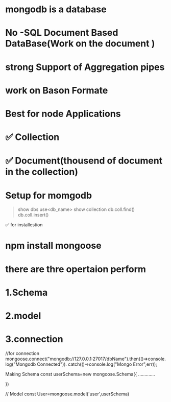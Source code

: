 # mongodb is a database
# No -SQL Document Based DataBase(Work on the document )
# strong Support of Aggregation pipes
# work on Bason Formate
# Best for node Applications


# ✅ Collection
# ✅ Document(thousend of document in the collection)



# Setup for momgodb



> show dbs
>use<db_name>
>show collection
>db.coll.find()
>db.coll.insert()



✅ for installestion
 # npm install mongoose
 


 # there are thre  opertaion perform 
 # 1.Schema
 # 2.model
 # 3.connection

//for connection
mongoose.connect("mongodb://127.0.0.1:27017/dbName").then(()=>console.log("Mongodb Connected")).
catch(()=>console.log("Mongo Error",err));


Making Schema
 const userSchema=new mongoose.Schema({
    .............

 })

 // Model 
 const User=mongoose.model('user',userSchema)



